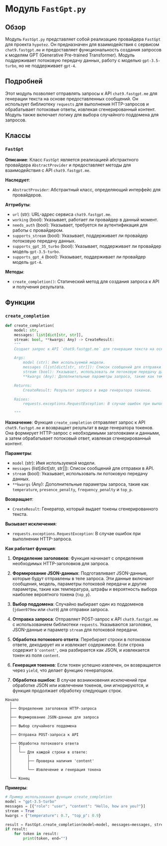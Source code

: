 # Модуль `FastGpt.py`

## Обзор

Модуль `FastGpt.py` представляет собой реализацию провайдера `FastGpt` для проекта `hypotez`. Он предназначен для взаимодействия с сервисом `chat9.fastgpt.me` и предоставляет функциональность создания запросов к моделям GPT (Generative Pre-trained Transformer). Модуль поддерживает потоковую передачу данных, работу с моделью `gpt-3.5-turbo`, но не поддерживает `gpt-4`.

## Подробней

Этот модуль позволяет отправлять запросы к API `chat9.fastgpt.me` для генерации текста на основе предоставленных сообщений. Он использует библиотеку `requests` для выполнения HTTP-запросов и обрабатывает потоковые ответы, извлекая сгенерированный контент. Модуль также включает логику для выбора случайного поддомена для запросов.

## Классы

### `FastGpt`

**Описание**: Класс `FastGpt` является реализацией абстрактного провайдера `AbstractProvider` и предоставляет методы для взаимодействия с API `chat9.fastgpt.me`.

**Наследует**:
- `AbstractProvider`: Абстрактный класс, определяющий интерфейс для провайдеров.

**Аттрибуты**:
- `url` (str): URL-адрес сервиса `chat9.fastgpt.me`.
- `working` (bool): Указывает, работает ли провайдер в данный момент.
- `needs_auth` (bool): Указывает, требуется ли аутентификация для работы с провайдером.
- `supports_stream` (bool): Указывает, поддерживает ли провайдер потоковую передачу данных.
- `supports_gpt_35_turbo` (bool): Указывает, поддерживает ли провайдер модель `gpt-3.5-turbo`.
- `supports_gpt_4` (bool): Указывает, поддерживает ли провайдер модель `gpt-4`.

**Методы**:
- `create_completion()`: Статический метод для создания запроса к API и получения результата.

## Функции

### `create_completion`

```python
def create_completion(
    model: str,
    messages: list[dict[str, str]],
    stream: bool, **kwargs: Any) -> CreateResult:
    """
    Создает запрос к API `chat9.fastgpt.me` для генерации текста на основе предоставленных сообщений.

    Args:
        model (str): Имя используемой модели.
        messages (list[dict[str, str]]): Список сообщений для отправки в API.
        stream (bool): Указывает, использовать ли потоковую передачу данных.
        **kwargs (Any): Дополнительные параметры запроса, такие как температура, штрафы и т.д.

    Returns:
        CreateResult: Результат запроса в виде генератора токенов.

    Raises:
        requests.exceptions.RequestException: В случае ошибок при выполнении HTTP-запроса.

    """
```

**Назначение**:
Функция `create_completion` отправляет запрос к API `chat9.fastgpt.me` и возвращает результат в виде генератора токенов. Она формирует HTTP-запрос с необходимыми заголовками и данными, а затем обрабатывает потоковый ответ, извлекая сгенерированный контент.

**Параметры**:
- `model` (str): Имя используемой модели.
- `messages` (list[dict[str, str]]): Список сообщений для отправки в API.
- `stream` (bool): Указывает, использовать ли потоковую передачу данных.
- `**kwargs` (Any): Дополнительные параметры запроса, такие как `temperature`, `presence_penalty`, `frequency_penalty` и `top_p`.

**Возвращает**:
- `CreateResult`: Генератор, который выдает токены сгенерированного текста.

**Вызывает исключения**:
- `requests.exceptions.RequestException`: В случае ошибок при выполнении HTTP-запроса.

**Как работает функция**:

1. **Определение заголовков**: Функция начинает с определения необходимых HTTP-заголовков для запроса.

2. **Формирование JSON-данных**: Подготавливает JSON-данные, которые будут отправлены в теле запроса. Эти данные включают сообщения, модель, параметры потоковой передачи и другие параметры, такие как температура, штрафы и вероятность выбора наиболее вероятного токена (`top_p`).

3. **Выбор поддомена**: Случайно выбирает один из поддоменов (`jdaen979ew` или `chat9`) для отправки запроса.

4. **Отправка запроса**: Отправляет POST-запрос к API `chat9.fastgpt.me` с использованием библиотеки `requests`. Указываются заголовки, JSON-данные и параметр `stream` для потоковой передачи.

5. **Обработка потокового ответа**: Перебирает строки в потоковом ответе, декодирует их и извлекает содержимое. Если строка содержит `b'content'`, она разбирается как JSON, и извлекается токен из поля `content`.

6. **Генерация токенов**: Если токен успешно извлечен, он возвращается через `yield`, что делает функцию генератором.

7. **Обработка ошибок**: В случае возникновения исключений при обработке JSON или извлечении токенов, они игнорируются, и функция продолжает обработку следующих строк.

```
Начало
  │
  ├── Определение заголовков HTTP-запроса
  │
  ├── Формирование JSON-данных для запроса
  │
  ├── Выбор случайного поддомена
  │
  ├── Отправка POST-запроса к API
  │
  ├── Обработка потокового ответа
  │   │
  │   └── Для каждой строки в ответе:
  │       │
  │       ├── Проверка наличия 'content'
  │       │
  │       └── Извлечение и генерация токена
  │
  └── Конец
```

**Примеры**:

```python
# Пример использования функции create_completion
model = "gpt-3.5-turbo"
messages = [{"role": "user", "content": "Hello, how are you?"}]
stream = True
kwargs = {"temperature": 0.7, "top_p": 0.9}

result = FastGpt.create_completion(model=model, messages=messages, stream=stream, **kwargs)
if result:
    for token in result:
        print(token, end="")